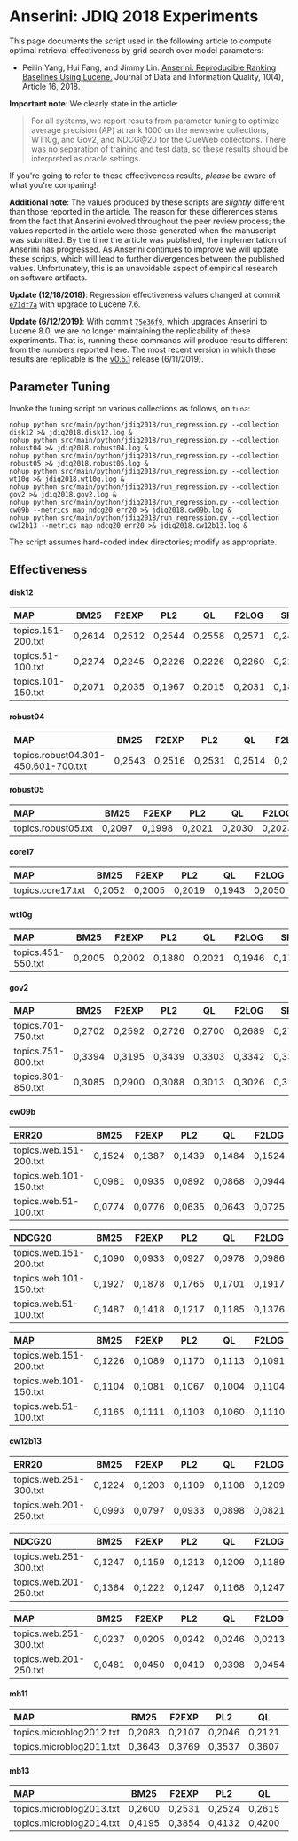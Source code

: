 # Anserini: JDIQ 2018 Experiments

This page documents the script used in the following article to compute optimal retrieval effectiveness by grid search over model parameters:

+ Peilin Yang, Hui Fang, and Jimmy Lin. [Anserini: Reproducible Ranking Baselines Using Lucene.](https://dl.acm.org/citation.cfm?doid=3289400.3239571) Journal of Data and Information Quality, 10(4), Article 16, 2018.

**Important note**: We clearly state in the article:

> For all systems, we report results from parameter tuning to optimize average precision (AP) at rank 1000 on the newswire collections, WT10g, and Gov2, and NDCG@20 for the ClueWeb collections.
> There was no separation of training and test data, so these results should be interpreted as oracle settings.

If you're going to refer to these effectiveness results, _please_ be aware of what you're comparing!

**Additional note**: The values produced by these scripts are _slightly_ different than those reported in the article.
The reason for these differences stems from the fact that Anserini evolved throughout the peer review process; the values reported in the article were those generated when the manuscript was submitted.
By the time the article was published, the implementation of Anserini has progressed.
As Anserini continues to improve we will update these scripts, which will lead to further divergences between the published values.
Unfortunately, this is an unavoidable aspect of empirical research on software artifacts.

**Update (12/18/2018)**:
Regression effectiveness values changed at commit [`e71df7a`](https://github.com/castorini/anserini/commit/e71df7aee42c7776a63b9845600a4075632fa11c) with upgrade to Lucene 7.6.

**Update (6/12/2019)**:
With commit [`75e36f9`](https://github.com/castorini/anserini/commit/75e36f97f7037d1ceb20fa9c91582eac5e974131), which upgrades Anserini to Lucene 8.0, we are no longer maintaining the replicability of these experiments.
That is, running these commands will produce results different from the numbers reported here.
The most recent version in which these results are replicable is the [v0.5.1](https://github.com/castorini/anserini/releases) release (6/11/2019).

## Parameter Tuning

Invoke the tuning script on various collections as follows, on `tuna`:

```
nohup python src/main/python/jdiq2018/run_regression.py --collection disk12 >& jdiq2018.disk12.log &
nohup python src/main/python/jdiq2018/run_regression.py --collection robust04 >& jdiq2018.robust04.log &
nohup python src/main/python/jdiq2018/run_regression.py --collection robust05 >& jdiq2018.robust05.log &
nohup python src/main/python/jdiq2018/run_regression.py --collection wt10g >& jdiq2018.wt10g.log &
nohup python src/main/python/jdiq2018/run_regression.py --collection gov2 >& jdiq2018.gov2.log &
nohup python src/main/python/jdiq2018/run_regression.py --collection cw09b --metrics map ndcg20 err20 >& jdiq2018.cw09b.log &
nohup python src/main/python/jdiq2018/run_regression.py --collection cw12b13 --metrics map ndcg20 err20 >& jdiq2018.cw12b13.log &
```

The script assumes hard-coded index directories; modify as appropriate.

## Effectiveness

#### disk12
MAP                                     | BM25      | F2EXP     | PL2       | QL        | F2LOG     | SPL       |
:---------------------------------------|-----------|-----------|-----------|-----------|-----------|-----------|
topics.151-200.txt                      | 0,2614    | 0,2512    | 0,2544    | 0,2558    | 0,2571    | 0,2459    |
topics.51-100.txt                       | 0,2274    | 0,2245    | 0,2226    | 0,2226    | 0,2260    | 0,2201    |
topics.101-150.txt                      | 0,2071    | 0,2035    | 0,1967    | 0,2015    | 0,2031    | 0,1840    |


#### robust04
MAP                                     | BM25      | F2EXP     | PL2       | QL        | F2LOG     | SPL       |
:---------------------------------------|-----------|-----------|-----------|-----------|-----------|-----------|
topics.robust04.301-450.601-700.txt     | 0,2543    | 0,2516    | 0,2531    | 0,2514    | 0,2523    | 0,2509    |


#### robust05
MAP                                     | BM25      | F2EXP     | PL2       | QL        | F2LOG     | SPL       |
:---------------------------------------|-----------|-----------|-----------|-----------|-----------|-----------|
topics.robust05.txt                     | 0,2097    | 0,1998    | 0,2021    | 0,2030    | 0,2023    | 0,1980    |


#### core17
MAP                                     | BM25      | F2EXP     | PL2       | QL        | F2LOG     | SPL       |
:---------------------------------------|-----------|-----------|-----------|-----------|-----------|-----------|
topics.core17.txt                       | 0,2052    | 0,2005    | 0,2019    | 0,1943    | 0,2050    | 0,1999    |


#### wt10g
MAP                                     | BM25      | F2EXP     | PL2       | QL        | F2LOG     | SPL       |
:---------------------------------------|-----------|-----------|-----------|-----------|-----------|-----------|
topics.451-550.txt                      | 0,2005    | 0,2002    | 0,1880    | 0,2021    | 0,1946    | 0,1704    |


#### gov2
MAP                                     | BM25      | F2EXP     | PL2       | QL        | F2LOG     | SPL       |
:---------------------------------------|-----------|-----------|-----------|-----------|-----------|-----------|
topics.701-750.txt                      | 0,2702    | 0,2592    | 0,2726    | 0,2700    | 0,2689    | 0,2734    |
topics.751-800.txt                      | 0,3394    | 0,3195    | 0,3439    | 0,3303    | 0,3342    | 0,3393    |
topics.801-850.txt                      | 0,3085    | 0,2900    | 0,3088    | 0,3013    | 0,3026    | 0,3139    |


#### cw09b
ERR20                                   | BM25      | F2EXP     | PL2       | QL        | F2LOG     | SPL       |
:---------------------------------------|-----------|-----------|-----------|-----------|-----------|-----------|
topics.web.151-200.txt                  | 0,1524    | 0,1387    | 0,1439    | 0,1484    | 0,1524    | 0,1445    |
topics.web.101-150.txt                  | 0,0981    | 0,0935    | 0,0892    | 0,0868    | 0,0944    | 0,0893    |
topics.web.51-100.txt                   | 0,0774    | 0,0776    | 0,0635    | 0,0643    | 0,0725    | 0,0659    |


NDCG20                                  | BM25      | F2EXP     | PL2       | QL        | F2LOG     | SPL       |
:---------------------------------------|-----------|-----------|-----------|-----------|-----------|-----------|
topics.web.151-200.txt                  | 0,1090    | 0,0933    | 0,0927    | 0,0978    | 0,0986    | 0,0933    |
topics.web.101-150.txt                  | 0,1927    | 0,1878    | 0,1765    | 0,1701    | 0,1917    | 0,1758    |
topics.web.51-100.txt                   | 0,1487    | 0,1418    | 0,1217    | 0,1185    | 0,1376    | 0,1252    |


MAP                                     | BM25      | F2EXP     | PL2       | QL        | F2LOG     | SPL       |
:---------------------------------------|-----------|-----------|-----------|-----------|-----------|-----------|
topics.web.151-200.txt                  | 0,1226    | 0,1089    | 0,1170    | 0,1113    | 0,1091    | 0,1163    |
topics.web.101-150.txt                  | 0,1104    | 0,1081    | 0,1067    | 0,1004    | 0,1104    | 0,1063    |
topics.web.51-100.txt                   | 0,1165    | 0,1111    | 0,1103    | 0,1060    | 0,1110    | 0,1099    |


#### cw12b13
ERR20                                   | BM25      | F2EXP     | PL2       | QL        | F2LOG     | SPL       |
:---------------------------------------|-----------|-----------|-----------|-----------|-----------|-----------|
topics.web.251-300.txt                  | 0,1224    | 0,1203    | 0,1109    | 0,1108    | 0,1209    | 0,1135    |
topics.web.201-250.txt                  | 0,0993    | 0,0797    | 0,0933    | 0,0898    | 0,0821    | 0,0940    |


NDCG20                                  | BM25      | F2EXP     | PL2       | QL        | F2LOG     | SPL       |
:---------------------------------------|-----------|-----------|-----------|-----------|-----------|-----------|
topics.web.251-300.txt                  | 0,1247    | 0,1159    | 0,1213    | 0,1209    | 0,1189    | 0,1213    |
topics.web.201-250.txt                  | 0,1384    | 0,1222    | 0,1247    | 0,1168    | 0,1247    | 0,1258    |


MAP                                     | BM25      | F2EXP     | PL2       | QL        | F2LOG     | SPL       |
:---------------------------------------|-----------|-----------|-----------|-----------|-----------|-----------|
topics.web.251-300.txt                  | 0,0237    | 0,0205    | 0,0242    | 0,0246    | 0,0213    | 0,0240    |
topics.web.201-250.txt                  | 0,0481    | 0,0450    | 0,0419    | 0,0398    | 0,0454    | 0,0418    |


#### mb11
MAP                                     | BM25      | F2EXP     | PL2       | QL        | F2LOG     | SPL       |
:---------------------------------------|-----------|-----------|-----------|-----------|-----------|-----------|
topics.microblog2012.txt                | 0,2083    | 0,2107    | 0,2046    | 0,2121    | 0,2033    | 0,2055    |
topics.microblog2011.txt                | 0,3643    | 0,3769    | 0,3537    | 0,3607    | 0,3823    | 0,3567    |


#### mb13
MAP                                     | BM25      | F2EXP     | PL2       | QL        | F2LOG     | SPL       |
:---------------------------------------|-----------|-----------|-----------|-----------|-----------|-----------|
topics.microblog2013.txt                | 0,2600    | 0,2531    | 0,2524    | 0,2615    | 0,2622    | 0,2530    |
topics.microblog2014.txt                | 0,4195    | 0,3854    | 0,4132    | 0,4200    | 0,4121    | 0,4147    |


